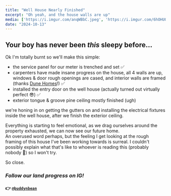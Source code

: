 ```yaml
---
title: "Well House Nearly Finished"
excerpt: "Oh yeah, and the house walls are up"
media: ['https://i.imgur.com/anqWBbC.jpeg', 'https://i.imgur.com/6hOHUOT.jpeg', 'https://i.imgur.com/ToDniDw.jpeg', 'https://i.imgur.com/DtEas8f.jpeg', 'https://i.imgur.com/LuTRbWf.jpeg', 'https://i.imgur.com/gap7AJV.jpeg', 'https://i.imgur.com/rFr60Tn.jpeg', 'https://i.imgur.com/BC9gnuG.jpeg']
date: "2024-10-13"
---
```


## Your boy has never been *this* sleepy before...
Ok I'm totally burnt so we'll make this simple:

- the service panel for our meter is trenched and set ✅
- carpenters have made insane progress on the house, all 4 walls are up, windows & door rough openings are cased, and interior walls are framed (thanks [Dune Homes](https://www.instagram.com/dunecustomhomes/)!) ✅
- installed the entry door on the well house (actually turned out virtually perfect 😎) ✅
- exterior tongue & groove pine ceiling mostly finished (ugh)

we're honing in on getting the gutters on and installing the electrical fixtures inside the well house, after we finish the exterior ceiling.

Everything is starting to feel emotional, as we drag ourselves around the property exhausted, we can now see our future home. \
An overused word perhaps, but the feeling I get looking at the rough framing of this house I've been working towards is surreal. I couldn't possibly explain what that's like to whoever is reading this (probably nobody 🤣) so I won't try.

So close.

### *Follow our land progress on IG!*
#### 👉 [`@buddynbean`](https://instagram.com/buddynbean)
